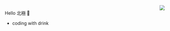 <img align="right" src="https://github-readme-stats.vercel.app/api?username=ohlulu&show_icons=true&icon_color=0F4C81&text_color=718096&bg_color=ffffff&hide_title=true" />

Hello 北極 👋
- coding with drink
